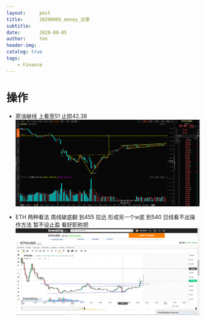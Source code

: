 ```yaml
---
layout:     post
title:      20200805_money_记录
subtitle:   
date:       2020-08-05
author:     Yan
header-img: 
catalog: true
tags:
    - Finance
---
```


# 操作
- 原油破线 上看至51 止损42.38
![](/img/94ebac37.png)

- ETH 两种看法 周线破底翻 到455 拉远 形成另一个w底 到540 日线看不出操作方法 暂不设止盈 看好职称把
![](/img/5e5bfdc8.png)
